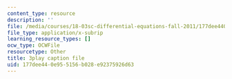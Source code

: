 ```yaml
---
content_type: resource
description: ''
file: /media/courses/18-03sc-differential-equations-fall-2011/177dee440e955156b028e92375926d63_TxG1iPXznBs.vtt
file_type: application/x-subrip
learning_resource_types: []
ocw_type: OCWFile
resourcetype: Other
title: 3play caption file
uid: 177dee44-0e95-5156-b028-e92375926d63
---
```


